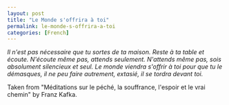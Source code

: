 ```yaml
---
layout: post
title: "Le Monde s'offrira à toi"
permalink: le-monde-s-offrira-a-toi
categories: [French]
---
```


*Il n'est pas nécessaire que tu sortes de ta maison. Reste à ta table et
écoute. N'écoute même pas, attends seulement. N'attends même pas, sois
absolument silencieux et seul. Le monde viendra s'offrir à toi pour que
tu le démasques, il ne peu faire autrement, extasié, il se tordra devant
toi.*

Taken from "Méditations sur le péché, la souffrance, l'espoir et le vrai
chemin" by Franz Kafka.




